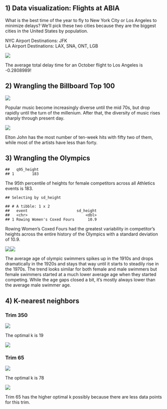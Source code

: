 ## 1) Data visualization: Flights at ABIA

What is the best time of the year to fly to New York City or Los Angeles
to minimize delays? We’ll pick these two cities because they are the
biggest cities in the United States by population.

NYC Airport Destinations: JFK  
LA Airport Destinations: LAX, SNA, ONT, LGB

![](ECO395M_Exercises_01_files/figure-markdown_github/unnamed-chunk-1-1.png)

The average total delay time for an October flight to Los Angeles is
-0.2808989!

## 2) Wrangling the Billboard Top 100

![](ECO395M_Exercises_01_files/figure-markdown_github/unnamed-chunk-2-1.png)

Popular music become increasingly diverse until the mid 70s, but drop
rapidly until the turn of the millenium. After that, the diversity of
music rises sharply through present day.

![](ECO395M_Exercises_01_files/figure-markdown_github/unnamed-chunk-3-1.png)

Elton John has the most number of ten-week hits with fifty two of them,
while most of the artists have less than forty.

## 3) Wrangling the Olympics

    ##   q95_height
    ## 1        183

The 95th percentile of heights for female competitors across all
Athletics events is 183.

    ## Selecting by sd_height

    ## # A tibble: 1 x 2
    ##   event                      sd_height
    ##   <chr>                          <dbl>
    ## 1 Rowing Women's Coxed Fours      10.9

Rowing Women’s Coxed Fours had the greatest variability in competitor’s
heights across the entire history of the Olympics with a standard
deviation of 10.9.

![](ECO395M_Exercises_01_files/figure-markdown_github/unnamed-chunk-6-1.png)![](ECO395M_Exercises_01_files/figure-markdown_github/unnamed-chunk-6-2.png)

The average age of olympic swimmers spikes up in the 1910s and drops
dramatically in the 1920s and stays that way until it starts to steadily
rise in the 1970s. The trend looks similar for both female and male
swimmers but female swimmers started at a much lower average age when
they started competing. While the age gaps closed a bit, it’s mostly
always lower than the average male swimmer age.

## 4) K-nearest neighbors

### Trim 350

![](ECO395M_Exercises_01_files/figure-markdown_github/unnamed-chunk-8-1.png)

The optimal k is 19

![](ECO395M_Exercises_01_files/figure-markdown_github/unnamed-chunk-9-1.png)

### Trim 65

![](ECO395M_Exercises_01_files/figure-markdown_github/unnamed-chunk-10-1.png)

The optimal k is 78

![](ECO395M_Exercises_01_files/figure-markdown_github/unnamed-chunk-11-1.png)

Trim 65 has the higher optimal k possibly because there are less data points for this trim.
